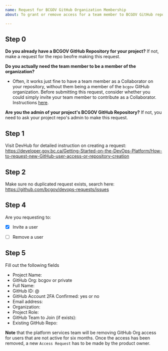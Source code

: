 ```yaml
---
name: Request for BCGOV GitHub Organization Membership
about: To grant or remove access for a team member to BCGOV GitHub repositories.

---
```

## Step 0

**Do you already have a BCGOV GitHub Repository for your project?**
If not, make a request for the repo beofre making this request.

**Do you actually need the team member to be a member of the organization?**
- Often, it works just fine to have a team member as a Collaborator on your repository, without them being a member of the `bcgov` GitHub organization. Before submitting this request, consider whether you could simply invite your team member to contribute as a Collaborator.  
  Instructions [here](https://help.github.com/en/github/setting-up-and-managing-your-github-user-account/inviting-collaborators-to-a-personal-repository).

**Are you the admin of your project's BCGOV GitHub Repository?**
If not, you need to ask your project repo's admin to make this request.


## Step 1
Visit DevHub for detailed instruction on creating a request:
https://developer.gov.bc.ca/Getting-Started-on-the-DevOps-Platform/How-to-request-new-GitHub-user-access-or-repository-creation

## Step 2
Make sure no duplicated request exists, search here:
https://github.com/bcgov/devops-requests/issues


## Step 4
Are you requesting to:
- [x] Invite a user
- [ ] Remove a user


## Step 5
Fill out the following fields

* Project Name: 
* GitHub Org: bcgov or private
* Full Name: 
* GitHub ID: @
* GitHub Account 2FA Confirmed: yes or no
* Email address: 
* Organization: 
* Project Role: 
* GitHub Team to Join (if exists): 
* Existing GitHub Repo: 


**Note** that the platform services team will be removing GitHub Org access for users that are not active for six months. Once the access has been removed, a new `Access Request` has to be made by the product owner.
